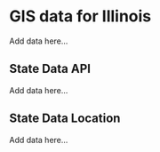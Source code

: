 # GIS data for Illinois

Add data here...

## State Data API

Add data here...

## State Data Location

Add data here...
